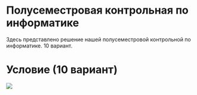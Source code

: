 # Полусеместровая контрольная по информатике
Здесь представлено решение нашей полусеместровой контрольной по информатике.
10 вариант.

# Условие (10 вариант)
![](https://ibb.co/THdVtCk)